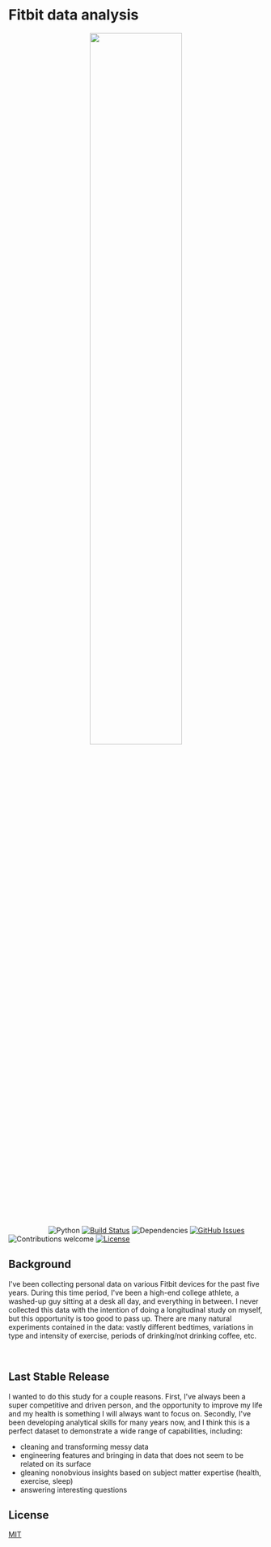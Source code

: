 # Fitbit data analysis

<p align="center"><img width=60% src="https://www.pngfind.com/pngs/m/659-6591286_fitbit-logo-png-transparent-png.png"></p>

&nbsp;&nbsp;&nbsp;&nbsp;&nbsp;&nbsp;&nbsp;&nbsp;&nbsp;&nbsp;&nbsp;&nbsp;&nbsp;&nbsp;&nbsp;&nbsp;&nbsp;&nbsp;&nbsp;
![Python](https://img.shields.io/badge/python-v3.6+-blue.svg)
[![Build Status](https://travis-ci.org/anfederico/Clairvoyant.svg?branch=master)](https://travis-ci.org/anfederico/Clairvoyant)
![Dependencies](https://img.shields.io/badge/dependencies-up%20to%20date-brightgreen.svg)
[![GitHub Issues](https://img.shields.io/github/issues/anfederico/Clairvoyant.svg)](https://github.com/anfederico/Clairvoyant/issues)
![Contributions welcome](https://img.shields.io/badge/contributions-welcome-orange.svg)
[![License](https://img.shields.io/badge/license-MIT-blue.svg)](https://opensource.org/licenses/MIT)

## Background

I've been collecting personal data on various Fitbit devices for the past five years. During this time period, I've been a high-end college athlete, a washed-up guy sitting at a desk all day, and everything in between. I never collected this data with the intention of doing a longitudinal study on myself, but this opportunity is too good to pass up. There are many natural experiments contained in the data: vastly different bedtimes, variations in type and intensity of exercise, periods of drinking/not drinking coffee, etc. 

<br>

## Last Stable Release
I wanted to do this study for a couple reasons. First, I've always been a super competitive and driven person, and the opportunity to improve my life and my health is something I will always want to focus on. Secondly, I've been developing analytical skills for many years now, and I think this is a perfect dataset to demonstrate a wide range of capabilities, including:
  - cleaning and transforming messy data
  - engineering features and bringing in data that does not seem to be related on its surface
  - gleaning nonobvious insights based on subject matter expertise (health, exercise, sleep)
  - answering interesting questions 

## License
[MIT](https://choosealicense.com/licenses/mit/)